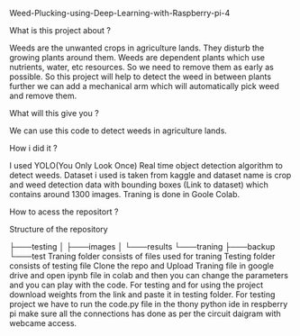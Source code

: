 Weed-Plucking-using-Deep-Learning-with-Raspberry-pi-4

What is this project about ?

Weeds are the unwanted crops in agriculture lands. They disturb the growing plants around them. Weeds are dependent plants which use nutrients, water, etc resources. So we need to remove them as early as possible. So this project will help to detect the weed in between plants further we can add a mechanical arm which will automatically pick weed and remove them.

What will this give you ?

We can use this code to detect weeds in agriculture lands.

How i did it ?

I used YOLO(You Only Look Once) Real time object detection algorithm to detect weeds. Dataset i used is taken from kaggle and dataset name is crop and weed detection data with bounding boxes (Link to dataset) which contains around 1300 images. Traning is done in Goole Colab.

How to acess the repositort ?

Structure of the repository

├───testing
│   ├───images
│   └───results
└───traning
    ├───backup
    └───test
Traning folder consists of files used for traning
Testing folder consists of testing file
Clone the repo and Upload Traning file in google drive and open ipynb file in colab and then you can change the parameters and you can play with the code.
For testing and for using the project download weights from the link and paste it in testing folder.
For testing project we have to run the code.py file in the thony python ide in respberry pi make sure all the connections has done as per the circuit daigram with webcame access.

